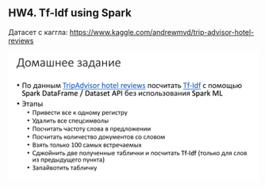 ## HW4. Tf-Idf using Spark

Датасет с каггла: https://www.kaggle.com/andrewmvd/trip-advisor-hotel-reviews 

![task description](task.png)
